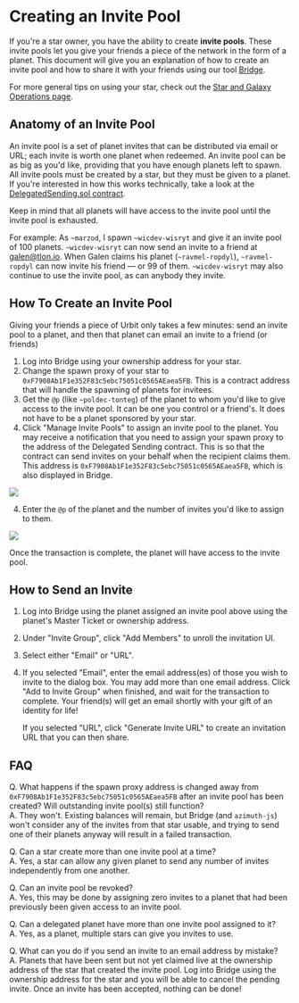 # Creating an Invite Pool

If you're a star owner, you have the ability to create **invite pools**. These invite pools let you give your friends a piece of the network in the form of a planet. This document will give you an explanation of how to create an invite pool and how to share it with your friends using our tool [Bridge](https://bridge.urbit.org).

For more general tips on using your star, check out the [Star and Galaxy Operations page](../os/stars-and-galaxies.md).

## Anatomy of an Invite Pool <a href="#anatomy-of-an-invite-pool" id="anatomy-of-an-invite-pool"></a>

An invite pool is a set of planet invites that can be distributed via email or URL; each invite is worth one planet when redeemed. An invite pool can be as big as you'd like, providing that you have enough planets left to spawn. All invite pools must be created by a star, but they must be given to a planet. If you're interested in how this works technically, take a look at the [DelegatedSending.sol contract](https://github.com/urbit/azimuth/blob/master/contracts/DelegatedSending.sol).

Keep in mind that all planets will have access to the invite pool until the invite pool is exhausted.

For example: As `~marzod`, I spawn `~wicdev-wisryt` and give it an invite pool of 100 planets. `~wicdev-wisryt` can now send an invite to a friend at galen@tlon.io. When Galen claims his planet (`~ravmel-ropdyl`), `~ravmel-ropdyl` can now invite his friend — or 99 of them. `~wicdev-wisryt` may also continue to use the invite pool, as can anybody they invite.

## How To Create an Invite Pool <a href="#how-to-create-an-invite-pool" id="how-to-create-an-invite-pool"></a>

Giving your friends a piece of Urbit only takes a few minutes: send an invite pool to a planet, and then that planet can email an invite to a friend (or friends)

1. Log into Bridge using your ownership address for your star.
2. Change the spawn proxy of your star to `0xF7908Ab1F1e352F83c5ebc75051c0565AEaea5FB`. This is a contract address that will handle the spawning of planets for invitees.
3. Get the `@p` (like `~poldec-tonteg`) of the planet to whom you'd like to give access to the invite pool. It can be one you control or a friend's. It does not have to be a planet sponsored by your star.
4. Click "Manage Invite Pools" to assign an invite pool to the planet. You may receive a notification that you need to assign your spawn proxy to the address of the Delegated Sending contract. This is so that the contract can send invites on your behalf when the recipient claims them. This address is `0xF7908Ab1F1e352F83c5ebc75051c0565AEaea5FB`, which is also displayed in Bridge.

![](https://media.urbit.org/docs/invite-pool/browser-point.png)

4. Enter the `@p` of the planet and the number of invites you'd like to assign to them.

![](https://media.urbit.org/docs/invite-pool/browser-create-pool.png)

Once the transaction is complete, the planet will have access to the invite pool.

## How to Send an Invite <a href="#how-to-send-an-invite" id="how-to-send-an-invite"></a>

1. Log into Bridge using the planet assigned an invite pool above using the planet's Master Ticket or ownership address.
2. Under "Invite Group", click "Add Members" to unroll the invitation UI.
3. Select either "Email" or "URL".
4.  If you selected "Email", enter the email address(es) of those you wish to invite to the dialog box. You may add more than one email address. Click "Add to Invite Group" when finished, and wait for the transaction to complete. Your friend(s) will get an email shortly with your gift of an identity for life!

    If you selected "URL", click "Generate Invite URL" to create an invitation URL that you can then share.

## FAQ <a href="#faq" id="faq"></a>

Q. What happens if the spawn proxy address is changed away from `0xF7908Ab1F1e352F83c5ebc75051c0565AEaea5FB` after an invite pool has been created? Will outstanding invite pool(s) still function?\
A. They won't. Existing balances will remain, but Bridge (and `azimuth-js`) won't consider any of the invites from that star usable, and trying to send one of their planets anyway will result in a failed transaction.

Q. Can a star create more than one invite pool at a time?\
A. Yes, a star can allow any given planet to send any number of invites independently from one another.

Q. Can an invite pool be revoked?\
A. Yes, this may be done by assigning zero invites to a planet that had been previously been given access to an invite pool.

Q. Can a delegated planet have more than one invite pool assigned to it?\
A. Yes, as a planet, multiple stars can give you invites to use.

Q. What can you do if you send an invite to an email address by mistake?\
A. Planets that have been sent but not yet claimed live at the ownership address of the star that created the invite pool. Log into Bridge using the ownership address for the star and you will be able to cancel the pending invite. Once an invite has been accepted, nothing can be done!
